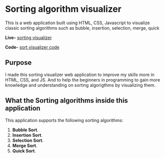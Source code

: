 # Sorting algorithm visualizer

This is a web application built using HTML, CSS, Javascript to visualize classic sorting algorithms such as bubble, insertion, selection, merge, quick 

**Live-** [sorting visualizer](https://om-mapari.github.io/Sorting_Visualizer/) 

**Code-** [sort visualizer code](https://github.com/om-mapari/Sorting_Visualizer)

## Purpose

I made this sorting visualizer web application to improve my skills more in
HTML, CSS, and JS. And to help the beginners in programming to gain more knowledge and understanding on sorting algorigthms by visualizing them.

## What the Sorting algorithms inside this application

This application supports the following sorting algorithms:

1. **Bubble Sort**.
2. **Insertion Sort**.
3. **Selection Sort**.
4. **Merge Sort**.
5. **Quick Sort**.
